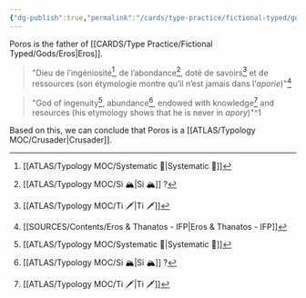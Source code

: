 ```yaml
---
{"dg-publish":true,"permalink":"/cards/type-practice/fictional-typed/gods/poros/","created":"","updated":"2023-04-02T17:23:58.028+02:00"}
---
```


Poros is the father of [[CARDS/Type Practice/Fictional Typed/Gods/Eros\|Eros]]. 

> "Dieu de l’ingéniosité[^2], de l’abondance[^3], doté de savoirs[^4] et de ressources (son étymologie montre qu’il n’est jamais dans l’*aporie*)"[^1]

> "God of ingenuity[^2], abundance[^3], endowed with knowledge[^4] and resources (his etymology shows that he is never in *apory*)"^1

Based on this, we can conclude that Poros is a [[ATLAS/Typology MOC/Crusader\|Crusader]]. 

[^1]: [[SOURCES/Contents/Eros & Thanatos - IFP\|Eros & Thanatos - IFP]]
[^2]: [[ATLAS/Typology MOC/Systematic 🔧\|Systematic 🔧]]
[^3]: [[ATLAS/Typology MOC/Si 🏔️\|Si 🏔️]] ? 
[^4]: [[ATLAS/Typology MOC/Ti 🗡️\|Ti 🗡️]]